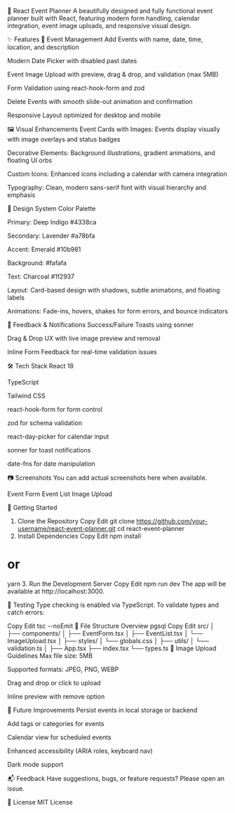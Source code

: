📅 React Event Planner
A beautifully designed and fully functional event planner built with React, featuring modern form handling, calendar integration, event image uploads, and responsive visual design.

✨ Features
🧾 Event Management
Add Events with name, date, time, location, and description

Modern Date Picker with disabled past dates

Event Image Upload with preview, drag & drop, and validation (max 5MB)

Form Validation using react-hook-form and zod

Delete Events with smooth slide-out animation and confirmation

Responsive Layout optimized for desktop and mobile

🖼️ Visual Enhancements
Event Cards with Images: Events display visually with image overlays and status badges

Decorative Elements: Background illustrations, gradient animations, and floating UI orbs

Custom Icons: Enhanced icons including a calendar with camera integration

Typography: Clean, modern sans-serif font with visual hierarchy and emphasis

🎨 Design System
Color Palette

Primary: Deep Indigo #4338ca

Secondary: Lavender #a78bfa

Accent: Emerald #10b981

Background: #fafafa

Text: Charcoal #1f2937

Layout: Card-based design with shadows, subtle animations, and floating labels

Animations: Fade-ins, hovers, shakes for form errors, and bounce indicators

🔔 Feedback & Notifications
Success/Failure Toasts using sonner

Drag & Drop UX with live image preview and removal

Inline Form Feedback for real-time validation issues

🛠 Tech Stack
React 18

TypeScript

Tailwind CSS

react-hook-form for form control

zod for schema validation

react-day-picker for calendar input

sonner for toast notifications

date-fns for date manipulation

📷 Screenshots
You can add actual screenshots here when available.

Event Form	Event List	Image Upload

🚀 Getting Started
1. Clone the Repository
Copy
Edit
git clone https://github.com/your-username/react-event-planner.git
cd react-event-planner
2. Install Dependencies
Copy
Edit
npm install
# or
yarn
3. Run the Development Server
Copy
Edit
npm run dev
The app will be available at http://localhost:3000.

🧪 Testing
Type checking is enabled via TypeScript. To validate types and catch errors:

Copy
Edit
tsc --noEmit
📁 File Structure Overview
pgsql
Copy
Edit
src/
│
├── components/
│   ├── EventForm.tsx
│   ├── EventList.tsx
│   └── ImageUpload.tsx
│
├── styles/
│   └── globals.css
│
├── utils/
│   └── validation.ts
│
├── App.tsx
├── index.tsx
└── types.ts
📸 Image Upload Guidelines
Max file size: 5MB

Supported formats: JPEG, PNG, WEBP

Drag and drop or click to upload

Inline preview with remove option

🎯 Future Improvements
Persist events in local storage or backend

Add tags or categories for events

Calendar view for scheduled events

Enhanced accessibility (ARIA roles, keyboard nav)

Dark mode support

📬 Feedback
Have suggestions, bugs, or feature requests? Please open an issue.

📄 License
MIT License
